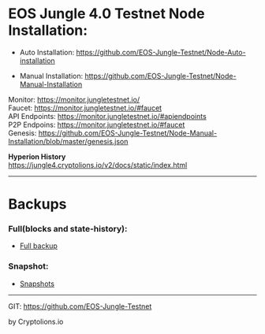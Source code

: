 # EOS Jungle 4.0 Testnet Node Installation:

- Auto Installation: https://github.com/EOS-Jungle-Testnet/Node-Auto-installation  

- Manual Installation: https://github.com/EOS-Jungle-Testnet/Node-Manual-Installation


Monitor: https://monitor.jungletestnet.io/   
Faucet:  https://monitor.jungletestnet.io/#faucet  
API Endpoints:  https://monitor.jungletestnet.io/#apiendpoints  
P2P Endpoins: https://monitor.jungletestnet.io/#faucet  
Genesis: https://github.com/EOS-Jungle-Testnet/Node-Manual-Installation/blob/master/genesis.json  

**Hyperion History**  
https://jungle4.cryptolions.io/v2/docs/static/index.html

---------------  

# Backups
### Full(blocks and state-history):
  * [Full backup](https://backup.cryptolions.io/Jungle/full_backup/)
### Snapshot:
  * [Snapshots](https://backup.cryptolions.io/Jungle/snapshots/)

----------------

GIT: https://github.com/EOS-Jungle-Testnet

by Cryptolions.io
